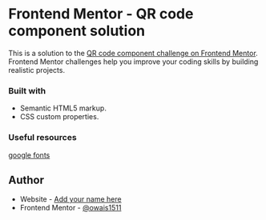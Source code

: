 # Frontend Mentor - QR code component solution

This is a solution to the [QR code component challenge on Frontend Mentor](https://www.frontendmentor.io/challenges/qr-code-component-iux_sIO_H). Frontend Mentor challenges help you improve your coding skills by building realistic projects. 

### Built with

- Semantic HTML5 markup.
- CSS custom properties.

### Useful resources

[google fonts](https://fonts.google.com/)

## Author

- Website - [Add your name here](owais1511.github.io/my-personal-site/)
- Frontend Mentor - [@owais1511](https://www.frontendmentor.io/profile/owais1511)
